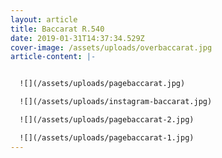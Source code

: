 ```yaml
---
layout: article
title: Baccarat R.540
date: 2019-01-31T14:37:34.529Z
cover-image: /assets/uploads/overbaccarat.jpg
article-content: |-


  ![](/assets/uploads/pagebaccarat.jpg)

  ![](/assets/uploads/instagram-baccarat.jpg)

  ![](/assets/uploads/pagebaccarat-2.jpg)

  ![](/assets/uploads/pagebaccarat-1.jpg)
---
```


